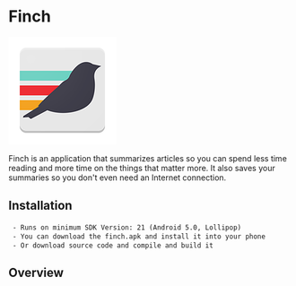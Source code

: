 # Finch

![Finch Logo](https://raw.githubusercontent.com/devChuk/ArticleSummarizerApp/master/misc/design_assets/192.png)

Finch is an application that summarizes articles so you can spend less time reading and more time on the things that matter more. It also saves your summaries so you don't even need an Internet connection.

## Installation
```
 - Runs on minimum SDK Version: 21 (Android 5.0, Lollipop)
 - You can download the finch.apk and install it into your phone
 - Or download source code and compile and build it
```

## Overview
